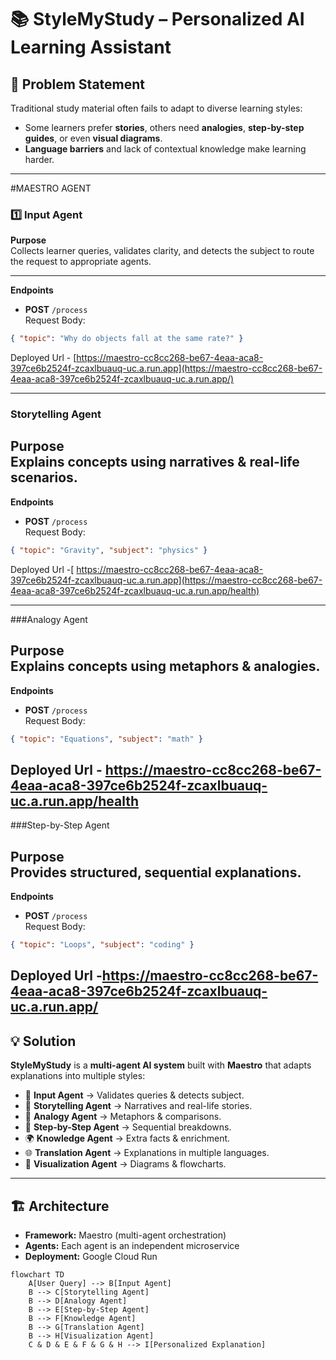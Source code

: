 # 📚 StyleMyStudy – Personalized AI Learning Assistant  

## 🚀 Problem Statement  
Traditional study material often fails to adapt to diverse learning styles:  
- Some learners prefer **stories**, others need **analogies**, **step-by-step guides**, or even **visual diagrams**.  
- **Language barriers** and lack of contextual knowledge make learning harder.  

---
#MAESTRO AGENT

### 1️⃣ Input Agent  

**Purpose**  
Collects learner queries, validates clarity, and detects the subject to route the request to appropriate agents.  

---

**Endpoints**  

- **POST** `/process`  
Request Body:  
```json
{ "topic": "Why do objects fall at the same rate?" }
```
Deployed Url - [https://maestro-cc8cc268-be67-4eaa-aca8-397ce6b2524f-zcaxlbuauq-uc.a.run.app](https://maestro-cc8cc268-be67-4eaa-aca8-397ce6b2524f-zcaxlbuauq-uc.a.run.app/)

---
### Storytelling Agent

**Purpose**  
Explains concepts using narratives & real-life scenarios.
---

**Endpoints**  

- **POST** `/process`  
Request Body:  
```json
{ "topic": "Gravity", "subject": "physics" }
```
Deployed Url -[ https://maestro-cc8cc268-be67-4eaa-aca8-397ce6b2524f-zcaxlbuauq-uc.a.run.app](https://maestro-cc8cc268-be67-4eaa-aca8-397ce6b2524f-zcaxlbuauq-uc.a.run.app/health)

---
###Analogy Agent

**Purpose**  
Explains concepts using metaphors & analogies.
---

**Endpoints**  

- **POST** `/process`  
Request Body:  
```json
{ "topic": "Equations", "subject": "math" }
```
Deployed Url - https://maestro-cc8cc268-be67-4eaa-aca8-397ce6b2524f-zcaxlbuauq-uc.a.run.app/health
---
###Step-by-Step Agent

**Purpose**  
Provides structured, sequential explanations.
---

**Endpoints**  

- **POST** `/process`  
Request Body:  
```json
{ "topic": "Loops", "subject": "coding" }
```
Deployed Url -https://maestro-cc8cc268-be67-4eaa-aca8-397ce6b2524f-zcaxlbuauq-uc.a.run.app/
---

## 💡 Solution  
**StyleMyStudy** is a **multi-agent AI system** built with **Maestro** that adapts explanations into multiple styles:  

- 📝 **Input Agent** → Validates queries & detects subject.  
- 📖 **Storytelling Agent** → Narratives and real-life stories.  
- 🔗 **Analogy Agent** → Metaphors & comparisons.  
- 📑 **Step-by-Step Agent** → Sequential breakdowns.  
- 🌍 **Knowledge Agent** → Extra facts & enrichment.  
- 🌐 **Translation Agent** → Explanations in multiple languages.  
- 🎨 **Visualization Agent** → Diagrams & flowcharts.  

---

## 🏗️ Architecture  
- **Framework:** Maestro (multi-agent orchestration)  
- **Agents:** Each agent is an independent microservice  
- **Deployment:** Google Cloud Run  

```mermaid
flowchart TD
    A[User Query] --> B[Input Agent]
    B --> C[Storytelling Agent]
    B --> D[Analogy Agent]
    B --> E[Step-by-Step Agent]
    B --> F[Knowledge Agent]
    B --> G[Translation Agent]
    B --> H[Visualization Agent]
    C & D & E & F & G & H --> I[Personalized Explanation]

